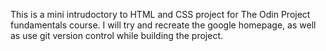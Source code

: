This is a mini intrudoctory to HTML and CSS project for The Odin Project fundamentals course.
I will try and recreate the google homepage, as well as use git version control while building the project.
